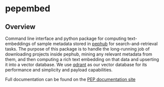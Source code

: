 # pepembed

## Overview
Command line interface and python package for computing text-embeddings of sample metadata stored in [pephub](https://github.com/pepkit/pephub) for search-and-retrieval tasks. The purpose of this package is to handle the long-running job of downloading projects inside pephub, mining any relevant metadata from them, and then computing a rich text embedding on that data and upserting it into a vector database. We use [qdrant](https://qdrant.tech/) as our vector database for its performance and simplicity and payload capabilities.

Full documentation can be found on the [PEP documentation site](https://pep.databio.org)
